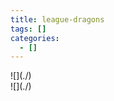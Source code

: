```yaml
---
title: league-dragons
tags: []
categories:
  - []
---
```

<!-- more --><div class="embedded-image-left">![](./)</div><div class="embedded-image-right">![](./)</div>